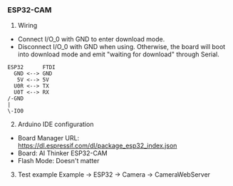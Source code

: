 ### ESP32-CAM
1. Wiring 
* Connect I/O_0 with GND to enter download mode.
* Disconnect I/O_0 with GND when using. Otherwise, the board will boot into download mode and emit "waiting for download" through Serial.
```
ESP32      FTDI 
  GND <--> GND
   5V <--> 5V
  U0R <--> TX
  U0T <--> RX
/-GND
|
\-IO0
```
2. Arduino IDE configuration
* Board Manager URL: https://dl.espressif.com/dl/package_esp32_index.json
* Board: AI Thinker ESP32-CAM
* Flash Mode: Doesn't matter
3. Test example
Example -> ESP32 -> Camera -> CameraWebServer